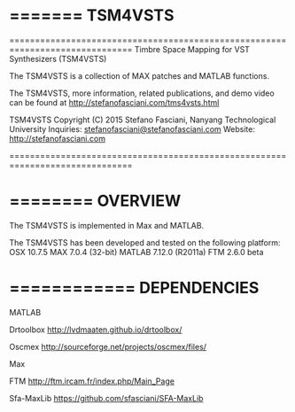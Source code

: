 
=======
TSM4VSTS
=======


==============================================================================
Timbre Space Mapping for VST Synthesizers (TSM4VSTS)

The TSM4VSTS is a collection of MAX patches and MATLAB functions.
 
The TSM4VSTS, more information, related publications, and demo video can be found 
at http://stefanofasciani.com/tms4vsts.html

TSM4VSTS Copyright (C) 2015 Stefano Fasciani, Nanyang Technological University
Inquiries: stefanofasciani@stefanofasciani.com
Website: http://stefanofasciani.com

==============================================================================


========
OVERVIEW
========

The TSM4VSTS is implemented in Max and MATLAB.

The TSM4VSTS has been developed and tested on the following platform:
OSX 10.7.5
MAX 7.0.4 (32-bit)
MATLAB 7.12.0 (R2011a)
FTM 2.6.0 beta


============
DEPENDENCIES
============

MATLAB

Drtoolbox
http://lvdmaaten.github.io/drtoolbox/

Oscmex
http://sourceforge.net/projects/oscmex/files/



Max

FTM
http://ftm.ircam.fr/index.php/Main_Page

Sfa-MaxLib
https://github.com/sfasciani/SFA-MaxLib


